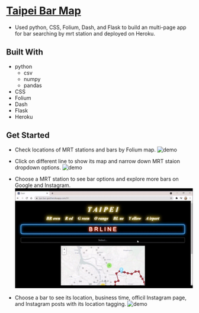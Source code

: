 # [Taipei Bar Map](https://tpe-bar-god.herokuapp.com/)

* Used python, CSS, Folium, Dash, and Flask to build an multi-page app for bar searching by mrt station and deployed on Heroku.

## Built With
* python
  - csv
  - numpy
  - pandas
* CSS
* Folium
* Dash
* Flask
* Heroku

## Get Started

* Check locations of MRT stations and bars by Folium map.
![demo](./readmegif/map.gif)

* Click on different line to show its map and narrow down MRT staion dropdown options.
![demo](./readmegif/line.gif)

* Choose a MRT station to see bar options and explore more bars on Google and Instagram.
![demo](./readmegif/explore.gif)

* Choose a bar to see its location, business time, officil Instagram page, and Instagram posts with its location tagging.
![demo](./readmegif/bar.gif)
